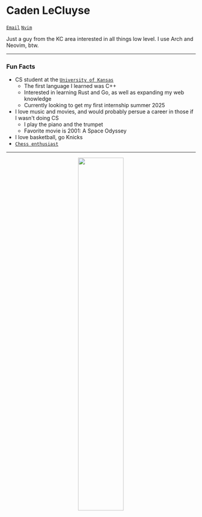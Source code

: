 # Caden LeCluyse

[`Email`](mailto:lecluyse20@gmail.com 'Send an email')
[`Nvim`](https://github.com/lecluyse2000/nvim)

Just a guy from the KC area interested in all things low level. I use Arch and Neovim, btw.   

------------------------------------------------

### Fun Facts   
* CS student at the [`University of Kansas`](https://ku.edu/)    
  * The first language I learned was C++
  * Interested in learning Rust and Go, as well as expanding my web knowledge
  * Currently looking to get my first internship summer 2025
* I love music and movies, and would probably persue a career in those if I wasn't doing CS    
  * I play the piano and the trumpet
  * Favorite movie is 2001: A Space Odyssey
* I love basketball, go Knicks    
* [`Chess enthusiast`](https://www.chess.com/member/cadenlecluyse)    

-------------------------------------------------

<p align="center">
  <img width="49%" align="center" src="https://github-readme-stats.vercel.app/api/top-langs/?username=lecluyse2000&langs_count=14&layout=compact&card_width=460&theme=gruvbox" />
</p>
